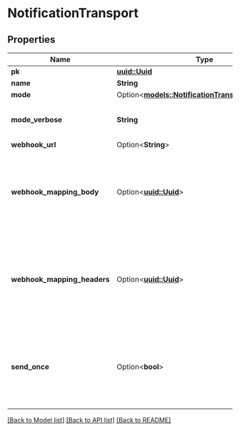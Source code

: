 # NotificationTransport

## Properties

Name | Type | Description | Notes
------------ | ------------- | ------------- | -------------
**pk** | [**uuid::Uuid**](uuid::Uuid.md) |  | [readonly]
**name** | **String** |  | 
**mode** | Option<[**models::NotificationTransportModeEnum**](NotificationTransportModeEnum.md)> |  | [optional]
**mode_verbose** | **String** | Return selected mode with a UI Label | [readonly]
**webhook_url** | Option<**String**> |  | [optional]
**webhook_mapping_body** | Option<[**uuid::Uuid**](uuid::Uuid.md)> | Customize the body of the request. Mapping should return data that is JSON-serializable. | [optional]
**webhook_mapping_headers** | Option<[**uuid::Uuid**](uuid::Uuid.md)> | Configure additional headers to be sent. Mapping should return a dictionary of key-value pairs | [optional]
**send_once** | Option<**bool**> | Only send notification once, for example when sending a webhook into a chat channel. | [optional]

[[Back to Model list]](../README.md#documentation-for-models) [[Back to API list]](../README.md#documentation-for-api-endpoints) [[Back to README]](../README.md)


